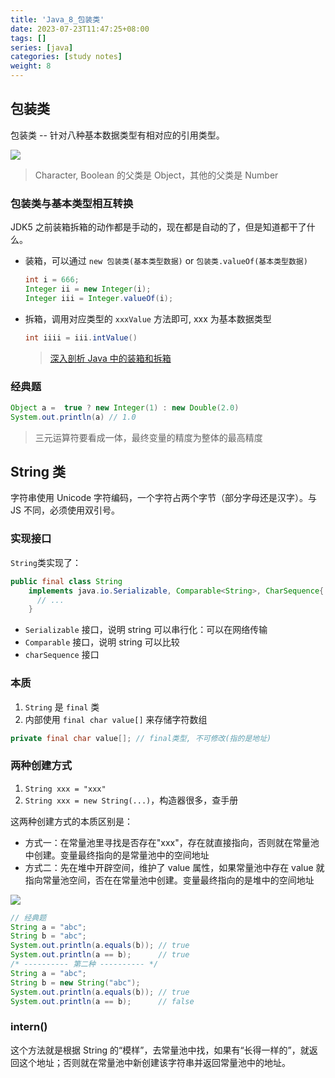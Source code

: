```yaml
---
title: 'Java_8_包装类'
date: 2023-07-23T11:47:25+08:00
tags: []
series: [java]
categories: [study notes]
weight: 8
---
```


## 包装类

包装类 -- 针对八种基本数据类型有相对应的引用类型。

![](https://cdn.staticaly.com/gh/yokiizx/picgo@master/img/202307231151103.png)

> Character, Boolean 的父类是 Object，其他的父类是 Number

### 包装类与基本类型相互转换

JDK5 之前装箱拆箱的动作都是手动的，现在都是自动的了，但是知道都干了什么。

- 装箱，可以通过 `new 包装类(基本类型数据)` or `包装类.valueOf(基本类型数据)`
  ```java
  int i = 666;
  Integer ii = new Integer(i);
  Integer iii = Integer.valueOf(i);
  ```
- 拆箱，调用对应类型的 `xxxValue` 方法即可, xxx 为基本数据类型
  ```java
  int iiii = iii.intValue()
  ```
  > [深入剖析 Java 中的装箱和拆箱](https://www.cnblogs.com/dolphin0520/p/3780005.html)

### 经典题

```java
Object a =  true ? new Integer(1) : new Double(2.0)
System.out.println(a) // 1.0
```

> 三元运算符要看成一体，最终变量的精度为整体的最高精度

## String 类

字符串使用 Unicode 字符编码，一个字符占两个字节（部分字母还是汉字）。与 JS 不同，必须使用双引号。

### 实现接口

`String`类实现了：

```java
public final class String
    implements java.io.Serializable, Comparable<String>, CharSequence{
      // ...
    }
```

- `Serializable` 接口，说明 string 可以串行化：可以在网络传输
- `Comparable` 接口，说明 string 可以比较
- `charSequence` 接口

### 本质

1. `String` 是 `final` 类
2. 内部使用 `final char value[]` 来存储字符数组

```java
private final char value[]; // final类型, 不可修改(指的是地址)
```

### 两种创建方式

1. `String xxx = "xxx"`
2. `String xxx = new String(...)`，构造器很多，查手册

这两种创建方式的本质区别是：

- 方式一：在常量池里寻找是否存在"xxx"，存在就直接指向，否则就在常量池中创建。变量最终指向的是常量池中的空间地址
- 方式二：先在堆中开辟空间，维护了 value 属性，如果常量池中存在 value 就指向常量池空间，否在在常量池中创建。变量最终指向的是堆中的空间地址

![](https://cdn.staticaly.com/gh/yokiizx/picgo@master/img/202308152311173.png)

```java
// 经典题
String a = "abc";
String b = "abc";
System.out.println(a.equals(b)); // true
System.out.println(a == b);      // true
/* ---------- 第二种 ---------- */
String a = "abc";
String b = new String("abc");
System.out.println(a.equals(b)); // true
System.out.println(a == b);      // false
```

### intern()

这个方法就是根据 String 的“模样”，去常量池中找，如果有“长得一样的”，就返回这个地址；否则就在常量池中新创建该字符串并返回常量池中的地址。
